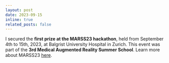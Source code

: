 ```yaml
---
layout: post
date: 2023-09-15
inline: true
related_posts: false
---
```


I secured the **first prize at the MARSS23 hackathon**, held from September 4th to 15th, 2023, at Balgrist University Hospital in Zurich. This event was part of the **3rd Medical Augmented Reality Summer School**. Learn more about MARSS23 [here](https://www.medicalaugmentedreality.org/mar2023.html).
